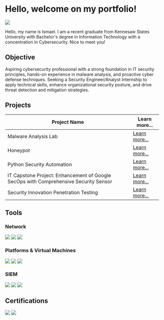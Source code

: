 # Hello, welcome on my portfolio!
<a href="https://www.linkedin.com/in/ismaelcamara223"><img src="https://img.shields.io/badge/-LinkedIn-0072b1?&style=for-the-badge&logo=linkedin&logoColor=white" /></a>


Hello, my name is Ismael. I am a recent graduate from Kennesaw States University with Bachelor's degree in Information Technology with a concentration in Cybersecurity. Nice to meet you!

## Objective

Aspiring cybersecurity professional with a strong foundation in IT security principles, hands-on experience in malware analysis, and proactive cyber defense techniques. Seeking a Security Engineer/Analyst Internship to apply technical skills, enhance organizational security posture, and drive threat detection and mitigation strategies.

## Projects

| Project Name                                         | Learn more...         |
|-----------------------------------------------|----------------------------|
| Malware Analysis Lab        | <a href="https://github.com/IsmaCamara223/Malware-Analysis-Lab/tree/main">Learn more...</a>|
| Honeypot | <a href="https://github.com/IsmaCamara223/Honeypot/tree/main">Learn more...</a>|
| Python Security Automation | <a href="https://google.com">Learn more...</a>|
| IT Capstone Project: Enhancement of Google SecOps with Comprehensive Security Sensor | <a href="https://github.com/IsmaCamara223/Google-SecOps/blob/main/README.md">Learn more...</a>|
| Security Innovation Penetration Testing | <a href="https://google.com">Learn more...</a>|




## Tools

### Network
<div>
    <img src="https://img.shields.io/badge/-Wireshark-1679A7?&style=for-the-badge&logo=Wireshark&logoColor=white" />
   <img src="https://img.shields.io/badge/-Burp%20Suite-FE7A16?&style=for-the-badge&logo=Burp%20Suite&logoColor=white" />
   <img src="https://img.shields.io/badge/-Nmap-4682B4?&style=for-the-badge&logo=Linux&logoColor" />
       
</div>

### Platforms & Virtual Machines 
<div>
    <img src="https://img.shields.io/badge/-Linux-FCC624?&style=for-the-badge&logo=Linux&logoColor=black" />
   <img src="https://img.shields.io/badge/-VMware-607078?&style=for-the-badge&logo=VMware&logoColor=white" />
<img src="https://img.shields.io/badge/-VirtualBox-183A61?&style=for-the-badge&logo=VirtualBox&logoColor=white" />
</div>

### SIEM
<div>
    <img src="https://img.shields.io/badge/-Microsoft_Sentinel-0078D4?&style=for-the-badge&logo=Microsoft&logoColor=white" />
    <img src="https://img.shields.io/badge/-Splunk-000000?&style=for-the-badge&logo=Splunk&logoColor=white" />
    <img src="https://img.shields.io/badge/-Google%20Chronicle-4285F4?" />
</div>

## Certifications
<div>
<img src="https://img.shields.io/badge/-Security%2B-FF0000?&style=for-the-badge&logo=CompTIA&logoColor=white" />
<img src="https://img.shields.io/badge/-Google%20Cybersecurity%20Professional%20Certificate-4285F4?&style=for-the-badge&logo=Google&logoColor=white" />

</div>

